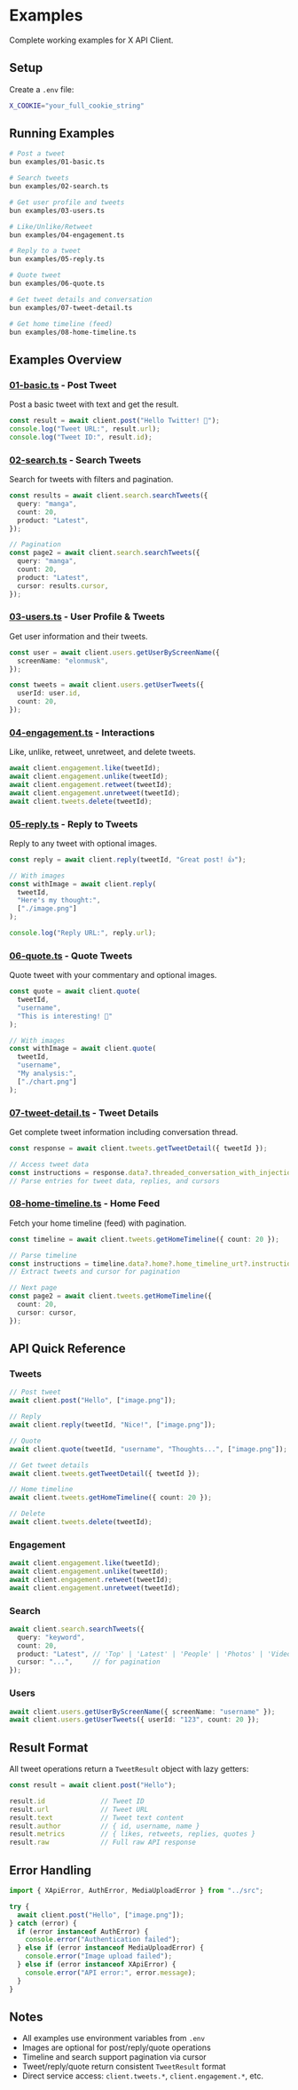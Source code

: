 # Examples

Complete working examples for X API Client.

## Setup

Create a `.env` file:

```bash
X_COOKIE="your_full_cookie_string"
```

## Running Examples

```bash
# Post a tweet
bun examples/01-basic.ts

# Search tweets
bun examples/02-search.ts

# Get user profile and tweets
bun examples/03-users.ts

# Like/Unlike/Retweet
bun examples/04-engagement.ts

# Reply to a tweet
bun examples/05-reply.ts

# Quote tweet
bun examples/06-quote.ts

# Get tweet details and conversation
bun examples/07-tweet-detail.ts

# Get home timeline (feed)
bun examples/08-home-timeline.ts
```

## Examples Overview

### [01-basic.ts](./01-basic.ts) - Post Tweet
Post a basic tweet with text and get the result.

```typescript
const result = await client.post("Hello Twitter! 🚀");
console.log("Tweet URL:", result.url);
console.log("Tweet ID:", result.id);
```

### [02-search.ts](./02-search.ts) - Search Tweets
Search for tweets with filters and pagination.

```typescript
const results = await client.search.searchTweets({
  query: "manga",
  count: 20,
  product: "Latest",
});

// Pagination
const page2 = await client.search.searchTweets({
  query: "manga",
  count: 20,
  product: "Latest",
  cursor: results.cursor,
});
```

### [03-users.ts](./03-users.ts) - User Profile & Tweets
Get user information and their tweets.

```typescript
const user = await client.users.getUserByScreenName({
  screenName: "elonmusk",
});

const tweets = await client.users.getUserTweets({
  userId: user.id,
  count: 20,
});
```

### [04-engagement.ts](./04-engagement.ts) - Interactions
Like, unlike, retweet, unretweet, and delete tweets.

```typescript
await client.engagement.like(tweetId);
await client.engagement.unlike(tweetId);
await client.engagement.retweet(tweetId);
await client.engagement.unretweet(tweetId);
await client.tweets.delete(tweetId);
```

### [05-reply.ts](./05-reply.ts) - Reply to Tweets
Reply to any tweet with optional images.

```typescript
const reply = await client.reply(tweetId, "Great post! 👍");

// With images
const withImage = await client.reply(
  tweetId,
  "Here's my thought:",
  ["./image.png"]
);

console.log("Reply URL:", reply.url);
```

### [06-quote.ts](./06-quote.ts) - Quote Tweets
Quote tweet with your commentary and optional images.

```typescript
const quote = await client.quote(
  tweetId,
  "username",
  "This is interesting! 🧵"
);

// With images
const withImage = await client.quote(
  tweetId,
  "username",
  "My analysis:",
  ["./chart.png"]
);
```

### [07-tweet-detail.ts](./07-tweet-detail.ts) - Tweet Details
Get complete tweet information including conversation thread.

```typescript
const response = await client.tweets.getTweetDetail({ tweetId });

// Access tweet data
const instructions = response.data?.threaded_conversation_with_injections_v2?.instructions || [];
// Parse entries for tweet data, replies, and cursors
```

### [08-home-timeline.ts](./08-home-timeline.ts) - Home Feed
Fetch your home timeline (feed) with pagination.

```typescript
const timeline = await client.tweets.getHomeTimeline({ count: 20 });

// Parse timeline
const instructions = timeline.data?.home?.home_timeline_urt?.instructions || [];
// Extract tweets and cursor for pagination

// Next page
const page2 = await client.tweets.getHomeTimeline({
  count: 20,
  cursor: cursor,
});
```

## API Quick Reference

### Tweets

```typescript
// Post tweet
await client.post("Hello", ["image.png"]);

// Reply
await client.reply(tweetId, "Nice!", ["image.png"]);

// Quote
await client.quote(tweetId, "username", "Thoughts...", ["image.png"]);

// Get tweet details
await client.tweets.getTweetDetail({ tweetId });

// Home timeline
await client.tweets.getHomeTimeline({ count: 20 });

// Delete
await client.tweets.delete(tweetId);
```

### Engagement

```typescript
await client.engagement.like(tweetId);
await client.engagement.unlike(tweetId);
await client.engagement.retweet(tweetId);
await client.engagement.unretweet(tweetId);
```

### Search

```typescript
await client.search.searchTweets({
  query: "keyword",
  count: 20,
  product: "Latest", // 'Top' | 'Latest' | 'People' | 'Photos' | 'Videos'
  cursor: "...",     // for pagination
});
```

### Users

```typescript
await client.users.getUserByScreenName({ screenName: "username" });
await client.users.getUserTweets({ userId: "123", count: 20 });
```

## Result Format

All tweet operations return a `TweetResult` object with lazy getters:

```typescript
const result = await client.post("Hello");

result.id              // Tweet ID
result.url             // Tweet URL
result.text            // Tweet text content
result.author          // { id, username, name }
result.metrics         // { likes, retweets, replies, quotes }
result.raw             // Full raw API response
```

## Error Handling

```typescript
import { XApiError, AuthError, MediaUploadError } from "../src";

try {
  await client.post("Hello", ["image.png"]);
} catch (error) {
  if (error instanceof AuthError) {
    console.error("Authentication failed");
  } else if (error instanceof MediaUploadError) {
    console.error("Image upload failed");
  } else if (error instanceof XApiError) {
    console.error("API error:", error.message);
  }
}
```

## Notes

- All examples use environment variables from `.env`
- Images are optional for post/reply/quote operations
- Timeline and search support pagination via cursor
- Tweet/reply/quote return consistent `TweetResult` format
- Direct service access: `client.tweets.*`, `client.engagement.*`, etc.
